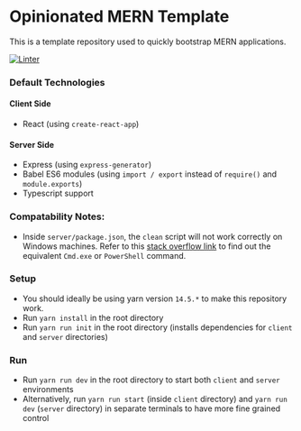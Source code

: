 # Opinionated MERN Template

This is a template repository used to quickly bootstrap MERN applications.

[![Linter](https://github.com/Ray-F/mern-template/actions/workflows/ci.yml/badge.svg)](https://github.com/Ray-F/mern-template/actions/workflows/linter.yml)


### Default Technologies

#### Client Side
- React (using `create-react-app`)

#### Server Side
- Express (using `express-generator`)
- Babel ES6 modules (using `import / export` instead of `require()` and `module.exports`)
- Typescript support

### Compatability Notes:
- Inside `server/package.json`, the `clean` script will not work correctly on Windows machines. Refer to this [stack overflow link](https://stackoverflow.com/questions/97875/rm-rf-equivalent-for-windows) to find out the equivalent `Cmd.exe` or `PowerShell` command.

### Setup
- You should ideally be using yarn version `14.5.*` to make this repository work.
- Run `yarn install` in the root directory
- Run `yarn run init` in the root directory (installs dependencies for `client` and `server` directories)

### Run
- Run `yarn run dev` in the root directory to start both `client` and `server` environments
- Alternatively, run `yarn run start` (inside `client` directory) and `yarn run dev` (`server` directory) in separate terminals to have more fine grained control
